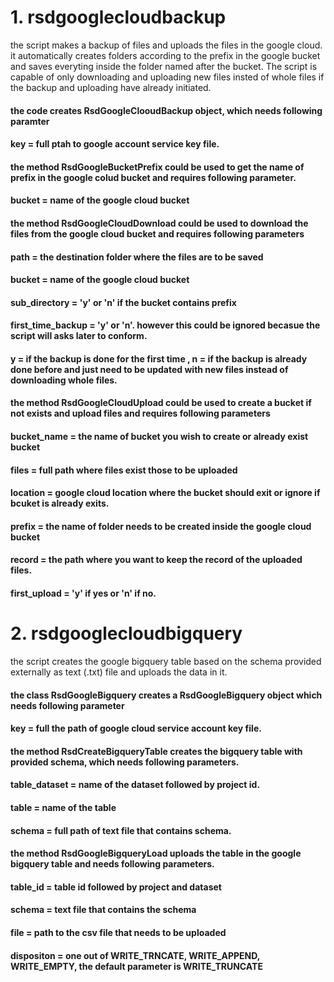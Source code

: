 # 1. rsdgooglecloudbackup
the script makes a backup of files and uploads the files in the google cloud. it automatically creates folders according to the prefix in the google bucket and saves     everyting inside the folder named after the bucket. The script is capable of only downloading and uploading new files insted of whole files if the backup and uploading have already initiated.
#### the code creates RsdGoogleClooudBackup object, which needs following paramter
#### key = full ptah to google account service key file.

#### the method RsdGoogleBucketPrefix could be used to get the name of prefix in the google colud bucket and requires following parameter.
#### bucket = name of the google cloud bucket

#### the method RsdGoogleCloudDownload could be used to download the files from the google cloud bucket and requires following parameters
#### path = the destination folder where the files are to be saved
#### bucket = name of the google cloud bucket
#### sub_directory = 'y' or 'n' if the bucket contains prefix
#### first_time_backup = 'y' or 'n'. however this could be ignored becasue the script will asks later to conform.
#### y = if the backup is done for the first time , n = if the backup is already done before and just need to be updated with new files instead of downloading whole files.

#### the method RsdGoogleCloudUpload could be used to create a bucket if not exists and upload files and requires following parameters
#### bucket_name = the name of bucket you wish to create or already exist bucket
#### files = full path where files exist those to be uploaded
#### location = google cloud location where the bucket should exit or ignore if bcuket is already exits.
#### prefix = the name of folder needs to be created inside the google cloud bucket
#### record = the path where you want to keep the record of the uploaded files. 
#### first_upload = 'y' if yes or 'n' if no.                                                                                                                                         
# 2. rsdgooglecloudbigquery
the script creates the google bigquery table based on the schema provided externally as text (.txt) file and uploads the data in it.
#### the class RsdGoogleBigquery creates a RsdGoogleBigquery object which needs following parameter
#### key = full the path of google cloud service account key file.

#### the method RsdCreateBigqueryTable creates the bigquery table with provided schema, which needs following parameters.
#### table_dataset = name of the dataset followed by project id.
#### table = name of the table
#### schema = full path of text file that contains schema.

#### the method RsdGoogleBigqueryLoad uploads the table in the google bigquery table and needs following parameters.
#### table_id = table id followed by project and dataset
#### schema = text file that contains the schema
#### file = path to the csv file that needs to be uploaded
#### dispositon = one out of WRITE_TRNCATE, WRITE_APPEND, WRITE_EMPTY, the default parameter is WRITE_TRUNCATE
